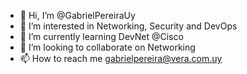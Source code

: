 - 👋 Hi, I’m @GabrielPereiraUy
- 👀 I’m interested in Networking, Security and DevOps
- 🌱 I’m currently learning DevNet @Cisco
- 💞️ I’m looking to collaborate on Networking
- 📫 How to reach me gabrielpereira@vera.com.uy

<!---
GabrielPereiraUy/GabrielPereiraUy is a ✨ special ✨ repository because its `README.md` (this file) appears on your GitHub profile.
You can click the Preview link to take a look at your changes.
--->
